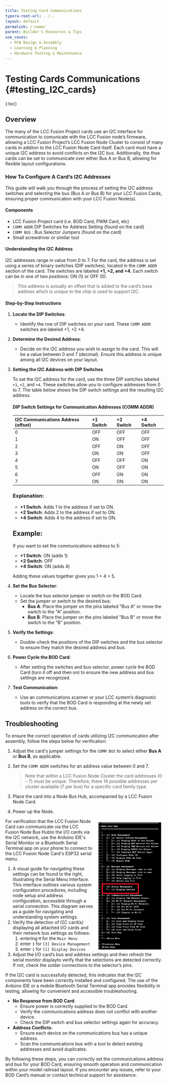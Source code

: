 ```yaml
---
title: Testing Card Communications
typora-root-url: ../..
layout: default
permalink: /:name/
parent: Builder's Resources & Tips
use_cases:
  - PCB Design & Assembly
  - Learning & Planning
  - Hardware Testing & Maintenance
---
```

# Testing Cards Communications {#testing_I2C_cards}
{:toc}
## Overview

The many of the LCC Fusion Project cards use an I2C interface for communication to comunicate with the LCC Fusion node’s firmware, allowing a LCC Fusion Project’s LCC Fusion Node Cluster to consist of many cards in additon to the LCC Fusion Node Card itself. Each card must have a unique I2C address to avoid conflicts on the I2C bus. Additionally, the thse cards can be set to communicate over either Bus A or Bus B, allowing for flexible layout configurations.

### How To Configure A Card’s I2C Addresses

This guide will walk you through the process of setting the I2C address switches and selecting the bus (Bus A or Bus B) for your LCC Fusion Cards, ensuring proper communication with your LCC Fusion Node(s).

#### Components

- LCC Fusion Project card (i.e. BOD Card, PWM Card, etc)
- `COMM ADDR` DIP Switches for Address Setting (found on the card)
- `COMM BUS` : Bus Selector Jumpers (found on the card)
- Small screwdriver or similar tool

#### Understanding the I2C Address

I2C addresses range in value from 0 to 7. For the card, the address is set using a series of binary switches (DIP switches), located in the `COMM ADDR` section of the card.  The switches are labeled **+1, +2, and +4.**   Each switch can be in one of two positions: ON (1) or OFF (0).

> This address is actually an offset that is added to the card’s base address which is unique to the chip is used to support I2C. 

#### Step-by-Step Instructions

1. **Locate the DIP Switches**:

   - Identify the row of DIP switches on your card. These `COMM ADDR` switches are labeled +1, +2 +4.

2. **Determine the Desired Address**:

   - Decide on the I2C address you wish to assign to the card. This will be a value between 0 and 7 (decimal). Ensure this address is unique among all I2C devices on your layout.

3. **Setting the I2C Address with DIP Switches**

   To set the I2C address for the card, use the three DIP switches labeled `+1`, `+2`, and `+4`. These switches allow you to configure addresses from 0 to 7. The table below shows the DIP switch settings and the resulting I2C address.

   #### DIP Switch Settings for Communication Addresses (COMM ADDR)

   | I2C Communications Address (offset) | +1 Switch | +2 Switch | +4 Switch |
   | ----------------------------------- | --------- | --------- | --------- |
   | 0                                   | OFF       | OFF       | OFF       |
   | 1                                   | ON        | OFF       | OFF       |
   | 2                                   | OFF       | ON        | OFF       |
   | 3                                   | ON        | ON        | OFF       |
   | 4                                   | OFF       | OFF       | ON        |
   | 5                                   | ON        | OFF       | ON        |
   | 6                                   | OFF       | ON        | ON        |
   | 7                                   | ON        | ON        | ON        |

   ### Explanation:

   - **+1 Switch**: Adds 1 to the address if set to ON.
   - **+2 Switch**: Adds 2 to the address if set to ON.
   - **+4 Switch**: Adds 4 to the address if set to ON.

   ## Example:

   If you want to set the communications address to 5:

   - **+1 Switch**: ON (adds 1)
   - **+2 Switch**: OFF
   - **+4 Switch**: ON (adds 4)

   Adding these values together gives you 1 + 4 = 5.

4. **Set the Bus Selector**:

   - Locate the bus selector jumper or switch on the BOD Card.
   - Set the jumper or switch to the desired bus:
     - **Bus A**: Place the jumper on the pins labeled "Bus A" or move the switch to the "A" position.
     - **Bus B**: Place the jumper on the pins labeled "Bus B" or move the switch to the "B" position.

5. **Verify the Settings**:

   - Double-check the positions of the DIP switches and the bus selector to ensure they match the desired address and bus.

6. **Power Cycle the BOD Card**:

   - After setting the switches and bus selector, power cycle the BOD Card (turn it off and then on) to ensure the new address and bus settings are recognized.

7. **Test Communication**:

   - Use an communications scanner or your LCC system’s diagnostic tools to verify that the BOD Card is responding at the newly set address on the correct bus.

## Troubleshooting

To ensure the correct operation of cards utilizing I2C communication after assembly, follow the steps below for verification:

1. Adjust the card's jumper settings for the `COMM BUS` to select either **Bus A** or **Bus B**, as applicable.

2. Set the `COMM ADDR` switches for an address value between 0 and 7.

   > Note that within a LCC Fusion Node Cluster the card addresses (0 - 7) must be unique.  Therefore, there 14 possible addresses per cluster available (7 per bus) for a specific card family type.

3. Place the card into a Node Bus Hub, accompanied by a LCC Fusion Node Card.

4. Power up the Node.

<img src="/assets/images/pcbs/Serial_Menu_Display_Devices.png" style="zoom:70%; float:right" />For verification that the LCC Fusion Node Card can communicate via the LCC Fusion Node Bus Hubto the I/O cards via the I2C network, use the Arduino IDE's Serial Monitor or a Bluetooth Serial Terminal app on your phone to connect to the LCC Fusion Node Card's ESP32 serial menu. 

1. A visual guide for navigating these settings can be found to the right, illustrating the Serial Menu Interface. This interface outlines various system configuration procedures, including node setup and address configuration, accessible through a serial connection. This diagram serves as a guide for navigating and understanding system settings.
2. Verify the detection of I2C card(s)  displaying all attached I/O cards and their network bus settings as follows:
   1. entering `M` for the `Main Menu`
   2. enter `3` for `[3] Device Management`
   3. enter `1` for `[1] Display Devices`  
3. Adjust the I/O card’s bus and address settings and then refresh the serial monitor displayto verify that the selections are detected correctly.  If not, check the solder connections to the selector’s pins.

If the I2C card is successfully detected, this indicates that the I2C components have been correctly installed and configured. The use of the Arduino IDE or a mobile Bluetooth Serial Terminal app provides flexibility in testing, allowing for convenient and accessible troubleshooting.

- **No Response from BOD Card**:
  - Ensure power is correctly supplied to the BOD Card.
  - Verify the communications address does not conflict with another device.
  - Check the DIP switch and bus selector settings again for accuracy.
- **Address Conflicts**:
  - Ensure each device on the communications bus has a unique address.
  - Scan the communications bus with a tool to detect existing addresses and avoid duplicates.

By following these steps, you can correctly set the communications address and bus for your BOD Card, ensuring smooth operation and communication within your model railroad layout. If you encounter any issues, refer to your BOD Card’s manual or contact technical support for assistance.

